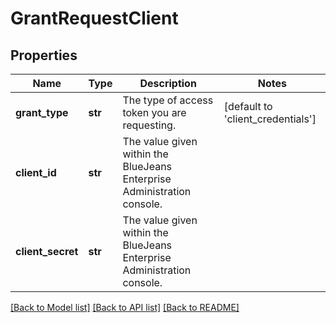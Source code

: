 # GrantRequestClient

## Properties
Name | Type | Description | Notes
------------ | ------------- | ------------- | -------------
**grant_type** | **str** | The type of access token you are requesting. | [default to 'client_credentials']
**client_id** | **str** | The value given within the BlueJeans Enterprise Administration console. | 
**client_secret** | **str** | The value given within the BlueJeans Enterprise Administration console. | 

[[Back to Model list]](../README.md#documentation-for-models) [[Back to API list]](../README.md#documentation-for-api-endpoints) [[Back to README]](../README.md)


